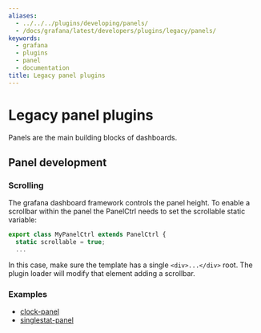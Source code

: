 ```yaml
---
aliases:
  - ../../../plugins/developing/panels/
  - /docs/grafana/latest/developers/plugins/legacy/panels/
keywords:
  - grafana
  - plugins
  - panel
  - documentation
title: Legacy panel plugins
---
```


# Legacy panel plugins

Panels are the main building blocks of dashboards.

## Panel development

### Scrolling

The grafana dashboard framework controls the panel height. To enable a scrollbar within the panel the PanelCtrl needs to set the scrollable static variable:

```javascript
export class MyPanelCtrl extends PanelCtrl {
  static scrollable = true;
  ...
```

In this case, make sure the template has a single `<div>...</div>` root. The plugin loader will modify that element adding a scrollbar.

### Examples

- [clock-panel](https://github.com/grafana/clock-panel)
- [singlestat-panel](https://github.com/grafana/grafana/tree/main/public/app/plugins/panel/singlestat)
